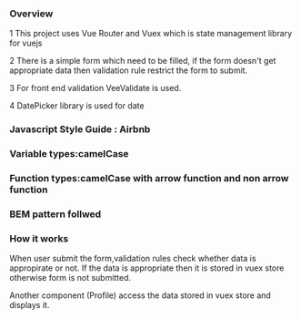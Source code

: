 ### Overview
1 This project uses Vue Router and Vuex which is state management library for vuejs

2 There is a simple form which need to be filled, if the form doesn't get appropriate data 
then validation rule restrict the form to submit.


3 For front end validation VeeValidate is used.

4 DatePicker library is used for date

### Javascript Style Guide : Airbnb
### Variable types:camelCase
### Function types:camelCase with arrow function and non arrow function
### BEM pattern follwed

### How it works
When user submit the form,validation rules check whether data is appropirate or not. If the data is appropriate then it is stored in vuex store otherwise form is not submitted.

Another component (Profile) access the data stored in vuex store and displays it. 
